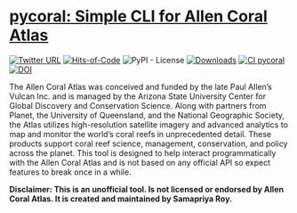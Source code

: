 # [pycoral: Simple CLI for Allen Coral Atlas](https://samapriya.github.io/pycoral/)

[![Twitter URL](https://img.shields.io/twitter/follow/samapriyaroy?style=social)](https://twitter.com/intent/follow?screen_name=samapriyaroy)
[![Hits-of-Code](https://hitsofcode.com/github/samapriya/pycoral?branch=main)](https://hitsofcode.com/github/samapriya/pycoral?branch=main)
![PyPI - License](https://img.shields.io/pypi/l/pycoral)
[![Downloads](https://pepy.tech/badge/pycoral)](https://pepy.tech/project/pycoral)
[![CI pycoral](https://github.com/samapriya/pycoral/actions/workflows/package_ci.yml/badge.svg)](https://github.com/samapriya/pycoral/actions/workflows/package_ci.yml)
[![DOI](https://zenodo.org/badge/DOI/10.5281/zenodo.5497093.svg)](https://doi.org/10.5281/zenodo.5497093)

The Allen Coral Atlas was conceived and funded by the late Paul Allen’s Vulcan Inc. and is managed by the Arizona State University Center for Global Discovery and Conservation Science. Along with partners from Planet, the University of Queensland, and the National Geographic Society, the Atlas utilizes high-resolution satellite imagery and advanced analytics to map and monitor the world’s coral reefs in unprecedented detail. These products support coral reef science, management, conservation, and policy across the planet. This tool is designed to help interact programmatically with the Allen Coral Atlas and is not based on any official API so expect features to break once in a while.

**Disclaimer: This is an unofficial tool. Is not licensed or endorsed by Allen Coral Atlas. It is created and maintained by Samapriya Roy.**
